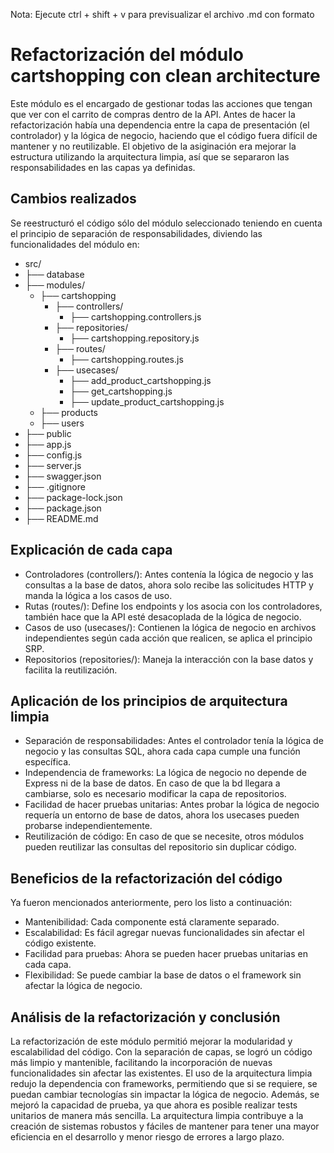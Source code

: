 Nota: Ejecute ctrl + shift + v para previsualizar el archivo .md con formato

# Refactorización del módulo cartshopping con clean architecture
Este módulo es el encargado de gestionar todas las acciones que tengan que ver con el carrito de compras dentro de la API.
Antes de hacer la refactorización había una dependencia entre la capa de presentación (el controlador) y la lógica de negocio, haciendo que el código 
fuera difícil de mantener y no reutilizable.
El objetivo de la asiginación era mejorar la estructura utilizando la arquitectura limpia, así que se separaron las responsabilidades
en las capas ya definidas.

## Cambios realizados
Se reestructuró el código sólo del módulo seleccionado teniendo en cuenta el principio de separación de responsabilidades, diviendo las funcionalidades del módulo en:
- src/
 - ├── database
 - ├── modules/
    - ├── cartshopping
        - ├── controllers/
            - ├── cartshopping.controllers.js
        - ├── repositories/
            - ├── cartshopping.repository.js
        - ├── routes/
            - ├── cartshopping.routes.js
        - ├── usecases/
            - ├── add_product_cartshopping.js
            - ├── get_cartshopping.js
            - ├── update_product_cartshopping.js
    - ├── products 
    - ├── users
 - ├── public
 - ├── app.js
 - ├── config.js
 - ├── server.js
 - ├── swagger.json
 - ├── .gitignore
 - ├── package-lock.json 
 - ├── package.json
 - ├── README.md

## Explicación de cada capa
- Controladores (controllers/): Antes contenía la lógica de negocio y las consultas a la base de datos, ahora solo recibe las solicitudes HTTP y manda la lógica a los casos de uso.
- Rutas (routes/): Define los endpoints y los asocia con los controladores, también hace que la API esté desacoplada de la lógica de negocio.
- Casos de uso (usecases/): Contienen la lógica de negocio en archivos independientes según cada acción que realicen, se aplica el principio SRP.
- Repositorios (repositories/): Maneja la interacción con la base datos y facilita la reutilización.

## Aplicación de los principios de arquitectura limpia
- Separación de responsabilidades: Antes el controlador tenía la lógica de negocio y las consultas SQL, ahora cada capa cumple una función específica.
- Independencia de frameworks: La lógica de negocio no depende de Express ni de la base de datos. En caso de que la bd llegara a cambiarse, solo es necesario modificar la capa de repositorios.
- Facilidad de hacer pruebas unitarias: Antes probar la lógica de negocio requería un entorno de base de datos, ahora los usecases pueden probarse independientemente.
- Reutilización de código: En caso de que se necesite, otros módulos pueden reutilizar las consultas del repositorio sin duplicar código.

## Beneficios de la refactorización del código
Ya fueron mencionados anteriormente, pero los listo a continuación:
- Mantenibilidad: Cada componente está claramente separado.
- Escalabilidad: Es fácil agregar nuevas funcionalidades sin afectar el código existente.
- Facilidad para pruebas: Ahora se pueden hacer pruebas unitarias en cada capa.
- Flexibilidad: Se puede cambiar la base de datos o el framework sin afectar la lógica de negocio.

## Análisis de la refactorización y conclusión
La refactorización de este módulo permitió mejorar la modularidad y escalabilidad del código. 
Con la separación de capas, se logró un código más limpio y mantenible, facilitando la incorporación de nuevas funcionalidades sin afectar las existentes.
El uso de la arquitectura limpia redujo la dependencia con frameworks, permitiendo que si se requiere, se puedan cambiar tecnologías sin impactar la lógica de negocio. 
Además, se mejoró la capacidad de prueba, ya que ahora es posible realizar tests unitarios de manera más sencilla.
La arquitectura limpia contribuye a la creación de sistemas robustos y fáciles de mantener para tener una mayor eficiencia en el desarrollo y menor riesgo de errores a largo plazo.
